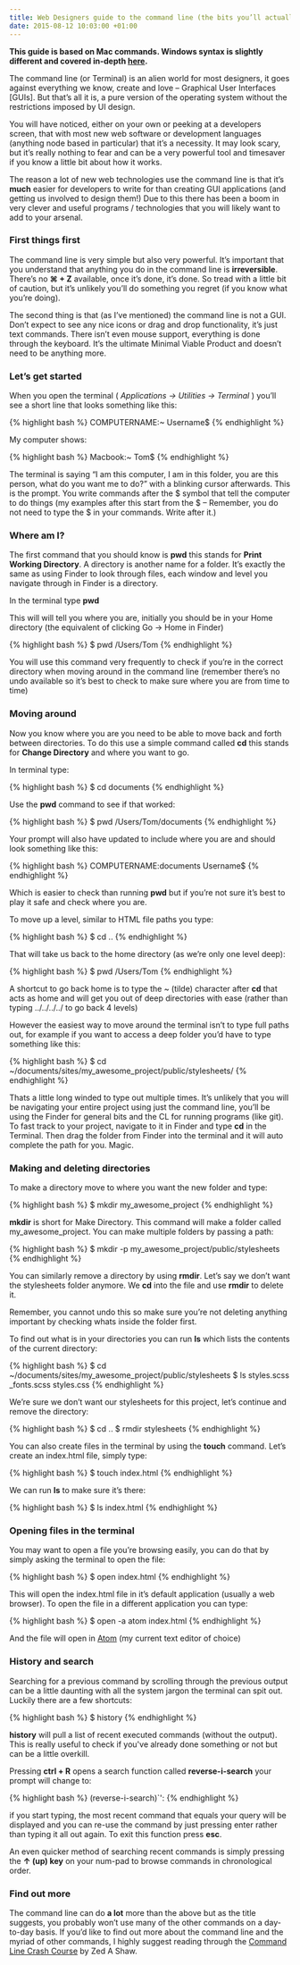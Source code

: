 ```yaml
---
title: Web Designers guide to the command line (the bits you’ll actually use)
date: 2015-08-12 10:03:00 +01:00
---
```


**This guide is based on Mac commands. Windows syntax is slightly different and covered in-depth [here](http://cli.learncodethehardway.org/book/).**

The command line (or Terminal) is an alien world for most designers, it goes against everything we know, create and love – Graphical User Interfaces [GUIs]. But that’s all it is, a pure version of the operating system without the restrictions imposed by UI design.

You will have noticed, either on your own or peeking at a developers screen, that with most new web software or development languages (anything node based in particular) that it’s a necessity. It may look scary, but it’s really nothing to fear and can be a very powerful tool and timesaver if you know a little bit about how it works.

The reason a lot of new web technologies use the command line is that it’s **much** easier for developers to write for than creating GUI applications (and getting us involved to design them!) Due to this there has been a boom in very clever and useful programs / technologies that you will likely want to add to your arsenal.

### First things first

The command line is very simple but also very powerful. It’s important that you understand that anything you do in the command line is **irreversible**. There’s no **⌘ + Z** available, once it’s done, it’s done. So tread with a little bit of caution, but it’s unlikely you’ll do something you regret (if you know what you’re doing).

The second thing is that (as I’ve mentioned) the command line is not a GUI. Don’t expect to see any nice icons or drag and drop functionality, it’s just text commands. There isn’t even mouse support, everything is done through the keyboard. It’s the ultimate Minimal Viable Product and doesn’t need to be anything more.

### Let’s get started

When you open the terminal ( *Applications → Utilities → Terminal* ) you’ll see a short line that looks something like this:

{% highlight bash %}
COMPUTERNAME:~ Username$
{% endhighlight %}

My computer shows:

{% highlight bash %}
Macbook:~ Tom$
{% endhighlight %}

The terminal is saying “I am this computer, I am in this folder, you are this person, what do you want me to do?” with a blinking cursor afterwards. This is the prompt. You write commands after the $ symbol that tell the computer to do things (my examples after this start from the $ – Remember, you do not need to type the $ in your commands. Write after it.)

### Where am I?

The first command that you should know is **pwd** this stands for **Print Working Directory**. A directory is another name for a folder. It’s exactly the same as using Finder to look through files, each window and level you navigate through in Finder is a directory.

In the terminal type **pwd**

This will will tell you where you are, initially you should be in your Home directory (the equivalent of clicking Go → Home in Finder)

{% highlight bash %}
$ pwd
/Users/Tom
{% endhighlight %}

You will use this command very frequently to check if you’re in the correct directory when moving around in the command line (remember there’s no undo available so it’s best to check to make sure where you are from time to time)

### Moving around

Now you know where you are you need to be able to move back and forth between directories. To do this use a simple command called **cd** this stands for **Change Directory** and where you want to go.

In terminal type:

{% highlight bash %}
$ cd documents
{% endhighlight %}

Use the **pwd** command to see if that worked:

{% highlight bash %}
$ pwd
/Users/Tom/documents
{% endhighlight %}

Your prompt will also have updated to include where you are and should look something like this:

{% highlight bash %}
COMPUTERNAME:documents Username$
{% endhighlight %}

Which is easier to check than running **pwd** but if you’re not sure it’s best to play it safe and check where you are.

To move up a level, similar to HTML file paths you type:

{% highlight bash %}
$ cd ..
{% endhighlight %}

That will take us back to the home directory (as we’re only one level deep):

{% highlight bash %}
$ pwd
/Users/Tom
{% endhighlight %}

A shortcut to go back home is to type the ~ (tilde) character after **cd** that acts as home and will get you out of deep directories with ease (rather than typing ../../../../ to go back 4 levels)

However the easiest way to move around the terminal isn’t to type full paths out, for example if you want to access a deep folder you’d have to type something like this:

{% highlight bash %}
$ cd ~/documents/sites/my_awesome_project/public/stylesheets/
{% endhighlight %}

Thats a little long winded to type out multiple times. It’s unlikely that you will be navigating your entire project using just the command line, you’ll be using the Finder for general bits and the CL for running programs (like git).
To fast track to your project, navigate to it in Finder and type **cd** in the Terminal. Then drag the folder from Finder into the terminal and it will auto complete the path for you. Magic.

### Making and deleting directories

To make a directory move to where you want the new folder and type:

{% highlight bash %}
$ mkdir my_awesome_project
{% endhighlight %}

**mkdir** is short for Make Directory. This command will make a folder called my_awesome_project. You can make multiple folders by passing a path:

{% highlight bash %}
$ mkdir -p my_awesome_project/public/stylesheets
{% endhighlight %}

You can similarly remove a directory by using **rmdir**. Let’s say we don’t want the stylesheets folder anymore. We **cd** into the file and use **rmdir** to delete it.

Remember, you cannot undo this so make sure you’re not deleting anything important by checking whats inside the folder first.

To find out what is in your directories you can run **ls** which lists the contents of the current directory:

{% highlight bash %}
$ cd ~/documents/sites/my_awesome_project/public/stylesheets
$ ls
styles.scss     _fonts.scss     styles.css
{% endhighlight %}

We’re sure we don’t want our stylesheets for this project, let’s continue and remove the directory:

{% highlight bash %}
$ cd ..
$ rmdir stylesheets
{% endhighlight %}

You can also create files in the terminal by using the **touch** command. Let’s create an index.html file, simply type:

{% highlight bash %}
$ touch index.html
{% endhighlight %}

We can run **ls** to make sure it’s there:

{% highlight bash %}
$ ls
index.html
{% endhighlight %}

### Opening files in the terminal

You may want to open a file you’re browsing easily, you can do that by simply asking the terminal to open the file:

{% highlight bash %}
$ open index.html
{% endhighlight %}

This will open the index.html file in it’s default application (usually a web browser). To open the file in a different application you can type:

{% highlight bash %}
$ open -a atom index.html
{% endhighlight %}

And the file will open in [Atom](https://atom.io/) (my current text editor of choice)

### History and search

Searching for a previous command by scrolling through the previous output can be a little daunting with all the system jargon the terminal can spit out. Luckily there are a few shortcuts:

{% highlight bash %}
$ history
{% endhighlight %}

**history** will pull a list of recent executed commands (without the output). This is really useful to check if you've already done something or not but can be a little overkill.

Pressing **ctrl + R** opens a search function called **reverse-i-search** your prompt will change to:

{% highlight bash %}
(reverse-i-search)`':
{% endhighlight %}

if you start typing, the most recent command that equals your query will be displayed and you can re-use the command by just pressing enter rather than typing it all out again. To exit this function press **esc**.

An even quicker method of searching recent commands is simply pressing the **↑ (up) key** on your num-pad to browse commands in chronological order.

### Find out more

The command line can do **a lot** more than the above but as the title suggests, you probably won’t use many of the other commands on a day-to-day basis. If you’d like to find out more about the command line and the myriad of other commands, I highly suggest reading through the [Command Line Crash Course](http://cli.learncodethehardway.org/book/) by Zed A Shaw.
